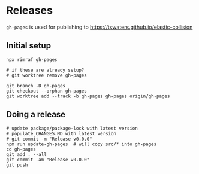# Releases

`gh-pages` is used for publishing to https://tswaters.github.io/elastic-collision

## Initial setup

```
npx rimraf gh-pages

# if these are already setup?
# git worktree remove gh-pages

git branch -D gh-pages
git checkout --orphan gh-pages
git worktree add --track -b gh-pages gh-pages origin/gh-pages
```

## Doing a release

```
# update package/package-lock with latest version
# populate CHANGES.MD with latest version
# git commit -m "Release v0.0.0"
npm run update-gh-pages  # will copy src/* into gh-pages
cd gh-pages
git add . --all
git commit -am "Release v0.0.0"
git push
```
